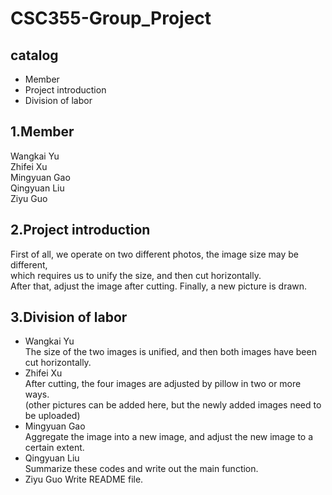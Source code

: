 CSC355-Group_Project
 ===
 catalog
 ---
 * Member
 * Project introduction
 * Division of labor
 
 1.Member 
 ---
 Wangkai Yu<br>
 Zhifei Xu<br>
 Mingyuan Gao<br>
 Qingyuan Liu<br>
 Ziyu Guo<br>
 
2.Project introduction
 ---
 First of all, we operate on two different photos, the image size may be different,<br>
 which requires us to unify the size, and then cut horizontally.<br> 
 After that, adjust the image after cutting. Finally, a new picture is drawn.
 
 3.Division of labor
 ---
  * Wangkai Yu<br>
   The size of the two images is unified, and then both images have been cut horizontally.<br>
  * Zhifei Xu<br>
   After cutting, the four images are adjusted by pillow in two or more ways.<br>
   (other pictures can be added here, but the newly added images need to be uploaded)<br>
  * Mingyuan Gao<br>
   Aggregate the image into a new image, and adjust the new image to a certain extent.<br>
  * Qingyuan Liu<br>
   Summarize these codes and write out the main function.<br>
  * Ziyu Guo
   Write README file.
